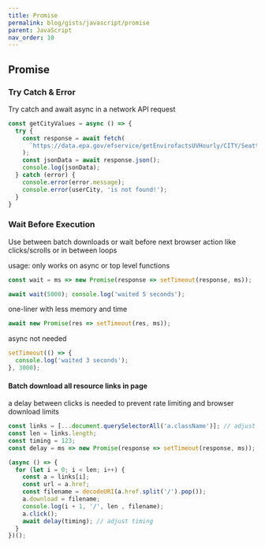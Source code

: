 ```yaml
---
title: Promise
permalink: blog/gists/javascript/promise
parent: JavaScript
nav_order: 10
---
```


## Promise

### Try Catch & Error

Try catch and await async in a network API request

```js
const getCityValues = async () => {
  try {
    const response = await fetch(
      `https://data.epa.gov/efservice/getEnvirofactsUVHourly/CITY/Seattle/STATE/WA/JSON`
    );
    const jsonData = await response.json();
    console.log(jsonData);  
  } catch (error) {
    console.error(error.message);
    console.error(userCity, 'is not found!');
  }
}
```

### Wait Before Execution

Use between batch downloads or wait before next browser action like clicks/scrolls or in between loops

usage: only works on async or top level functions
```js
const wait = ms => new Promise(response => setTimeout(response, ms));

await wait(5000); console.log('waited 5 seconds');
```

one-liner with less memory and time
```js
await new Promise(res => setTimeout(res, ms));
```

async not needed
```js
setTimeout(() => {
  console.log('waited 3 seconds');
}, 3000);
```

#### Batch download all resource links in page

a delay between clicks is needed to prevent rate limiting and browser download limits

```js
const links = [...document.querySelectorAll('a.className')]; // adjust query/class
const len = links.length;
const timing = 123;
const delay = ms => new Promise(response => setTimeout(response, ms));

(async () => {
  for (let i = 0; i < len; i++) {
    const a = links[i];
    const url = a.href;
    const filename = decodeURI(a.href.split('/').pop());
    a.download = filename;
    console.log(i + 1, '/', len , filename);
    a.click();
    await delay(timing); // adjust timing
  }
})();

```